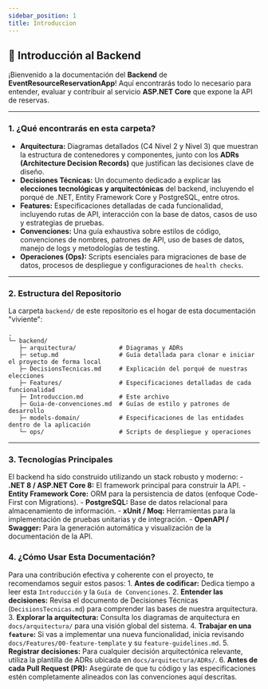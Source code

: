 ```yaml
---
sidebar_position: 1
title: Introduccion
---
```


## 🚀 Introducción al Backend

¡Bienvenido a la documentación del **Backend** de **EventResourceReservationApp**! Aquí encontrarás todo lo necesario para entender, evaluar y contribuir al servicio **ASP.NET Core** que expone la API de reservas.

---

### 1. ¿Qué encontrarás en esta carpeta?
  - **Arquitectura:** Diagramas detallados (C4 Nivel 2 y Nivel 3) que muestran la estructura de contenedores y componentes, junto con los **ADRs (Architecture Decision Records)** que justifican las decisiones clave de diseño.
  - **Decisiones Técnicas:** Un documento dedicado a explicar las **elecciones tecnológicas y arquitectónicas** del backend, incluyendo el porqué de .NET, Entity Framework Core y PostgreSQL, entre otros.
  - **Features:** Especificaciones detalladas de cada funcionalidad, incluyendo rutas de API, interacción con la base de datos, casos de uso y estrategias de pruebas. 
  - **Convenciones:** Una guía exhaustiva sobre estilos de código, convenciones de nombres, patrones de API, uso de bases de datos, manejo de logs y metodologías de testing. 
  - **Operaciones (Ops):** Scripts esenciales para migraciones de base de datos, procesos de despliegue y configuraciones de `health checks`.


---

### 2. Estructura del Repositorio

La carpeta `backend/` de este repositorio es el hogar de esta documentación "viviente":

```text
.
└─ backend/
   ├─ arquitectura/            # Diagramas y ADRs
   ├─ setup.md                 # Guía detallada para clonar e iniciar el proyecto de forma local
   ├─ DecisionsTecnicas.md     # Explicación del porqué de nuestras elecciones
   ├─ Features/                # Especificaciones detalladas de cada funcionalidad
   ├─ Introduccion.md          # Este archivo
   ├─ Guia-de-convenciones.md  # Guías de estilo y patrones de desarrollo
   ├─ models-domain/           # Especificaciones de las entidades dentro de la aplicación
   └─ ops/                     # Scripts de despliegue y operaciones
```

---

### 3. Tecnologías Principales

El backend ha sido construido utilizando un stack robusto y moderno:
    - **.NET 8 / ASP.NET Core 8:** El framework principal para construir la API.
    - **Entity Framework Core:** ORM para la persistencia de datos (enfoque Code-First con Migrations).
    - **PostgreSQL:** Base de datos relacional para almacenamiento de información.
    - **xUnit / Moq:** Herramientas para la implementación de pruebas unitarias y de integración.
    - **OpenAPI / Swagger:** Para la generación automática y visualización de la documentación de la API.

### 4. ¿Cómo Usar Esta Documentación?
Para una contribución efectiva y coherente con el proyecto, te recomendamos seguir estos pasos:
    1. **Antes de codificar:** Dedica tiempo a leer esta `Introducción` y la `Guía de Convenciones`.
    2. **Entender las decisiones:** Revisa el documento de Decisiones Técnicas (`DecisionsTecnicas.md`) para comprender las bases de nuestra arquitectura.
    3. **Explorar la arquitectura:** Consulta los diagramas de arquitectura en `docs/arquitectura/` para una visión global del sistema.
    4. **Trabajar en una `feature`:** Si vas a implementar una nueva funcionalidad, inicia revisando `docs/Features/00-feature-template` y su `feature-guidelines.md`.
    5. **Registrar decisiones:** Para cualquier decisión arquitectónica relevante, utiliza la plantilla de ADRs ubicada en `docs/arquitectura/ADRs/`.
    6. **Antes de cada Pull Request (PR):** Asegúrate de que tu código y las especificaciones estén completamente alineados con las convenciones aquí descritas.

